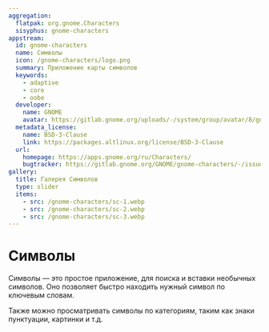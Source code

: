 ```yaml
---
aggregation:
  flatpak: org.gnome.Characters
  sisyphus: gnome-characters
appstream:
  id: gnome-characters
  name: Символы
  icon: /gnome-characters/logo.png
  summary: Приложение карты символов
  keywords:
    - adaptive
    - core
    - oobe
  developer:
    name: GNOME
    avatar: https://gitlab.gnome.org/uploads/-/system/group/avatar/8/gnomelogo.png?width=48
  metadata_license:
    name: BSD-3-Clause
    link: https://packages.altlinux.org/license/BSD-3-Clause
  url:
    homepage: https://apps.gnome.org/ru/Characters/
    bugtracker: https://gitlab.gnome.org/GNOME/gnome-characters/-/issues
gallery:
  title: Галерея Символов
  type: slider
  items:
    - src: /gnome-characters/sc-1.webp
    - src: /gnome-characters/sc-2.webp
    - src: /gnome-characters/sc-3.webp
---
```


# Символы

Символы — это простое приложение, для поиска и вставки необычных символов. Оно позволяет быстро находить нужный символ по ключевым словам.

Также можно просматривать символы по категориям, таким как знаки пунктуации, картинки и т.д.

<AGWGallery />

<!--@include: @ru/apps/.parts/install/content-repo.md-->
<!--@include: @ru/apps/.parts/install/content-flatpak.md-->
